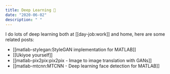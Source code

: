 ```yaml
---
title: Deep Learning 🧠 
date: "2020-06-02"
description: " "
---
```


I do lots of deep learning both at [[day-job:work]] and home, here are some related posts:

- [[matlab-stylegan:StyleGAN implementation for MATLAB]]
- [[Ukiyoe yourself]]
- [[matlab-pix2pix:pix2pix - Image to image translation with GANs]]
- [[matlab-mtcnn:MTCNN - Deep learning face detection for MATLAB]]
